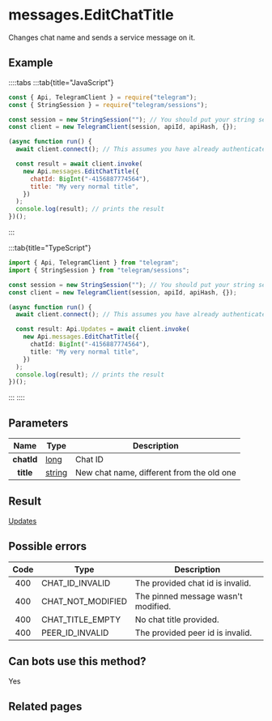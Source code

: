 # messages.EditChatTitle

Changes chat name and sends a service message on it.

## Example

::::tabs
:::tab{title="JavaScript"}

```js
const { Api, TelegramClient } = require("telegram");
const { StringSession } = require("telegram/sessions");

const session = new StringSession(""); // You should put your string session here
const client = new TelegramClient(session, apiId, apiHash, {});

(async function run() {
  await client.connect(); // This assumes you have already authenticated with .start()

  const result = await client.invoke(
    new Api.messages.EditChatTitle({
      chatId: BigInt("-4156887774564"),
      title: "My very normal title",
    })
  );
  console.log(result); // prints the result
})();
```

:::

:::tab{title="TypeScript"}

```ts
import { Api, TelegramClient } from "telegram";
import { StringSession } from "telegram/sessions";

const session = new StringSession(""); // You should put your string session here
const client = new TelegramClient(session, apiId, apiHash, {});

(async function run() {
  await client.connect(); // This assumes you have already authenticated with .start()

  const result: Api.Updates = await client.invoke(
    new Api.messages.EditChatTitle({
      chatId: BigInt("-4156887774564"),
      title: "My very normal title",
    })
  );
  console.log(result); // prints the result
})();
```

:::
::::

## Parameters

|    Name    | Type                                            | Description                               |
| :--------: | ----------------------------------------------- | ----------------------------------------- |
| **chatId** | [long](https://core.telegram.org/type/long)     | Chat ID                                   |
| **title**  | [string](https://core.telegram.org/type/string) | New chat name, different from the old one |

## Result

[Updates](https://core.telegram.org/type/Updates)

## Possible errors

| Code | Type              | Description                         |
| :--: | ----------------- | ----------------------------------- |
| 400  | CHAT_ID_INVALID   | The provided chat id is invalid.    |
| 400  | CHAT_NOT_MODIFIED | The pinned message wasn't modified. |
| 400  | CHAT_TITLE_EMPTY  | No chat title provided.             |
| 400  | PEER_ID_INVALID   | The provided peer id is invalid.    |

## Can bots use this method?

Yes

## Related pages
